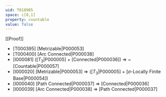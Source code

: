 ```yaml
---
uid: T018905
space: c[0,1]
property: countable
value: false
---
```

[[Proof]]

* [T000395] [Metrizable|P000053]
* [T000400] [Arc Connected|P000038]
* [I000081] ([$T_3$|P000005] + [Connected|P000036]) => ~[Countable|P000057]
* [I000020] [Metrizable|P000053] => ([$T_3$|P000005] + [$\sigma$-Locally Finite Base|P000054])
* [I000040] [Path Connected|P000037] => [Connected|P000036]
* [I000039] [Arc Connected|P000038] => [Path Connected|P000037]


